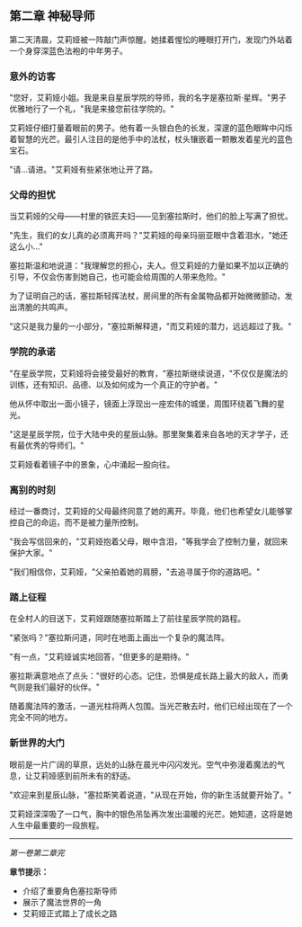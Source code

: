 ## 第二章 神秘导师

第二天清晨，艾莉娅被一阵敲门声惊醒。她揉着惺忪的睡眼打开门，发现门外站着一个身穿深蓝色法袍的中年男子。

### 意外的访客

"您好，艾莉娅小姐。我是来自星辰学院的导师，我的名字是塞拉斯·星辉。"男子优雅地行了一个礼，"我是来接您前往学院的。"

艾莉娅仔细打量着眼前的男子。他有着一头银白色的长发，深邃的蓝色眼眸中闪烁着智慧的光芒。最引人注目的是他手中的法杖，杖头镶嵌着一颗散发着星光的蓝色宝石。

"请...请进。"艾莉娅有些紧张地让开了路。

### 父母的担忧

当艾莉娅的父母——村里的铁匠夫妇——见到塞拉斯时，他们的脸上写满了担忧。

"先生，我们的女儿真的必须离开吗？"艾莉娅的母亲玛丽亚眼中含着泪水，"她还这么小..."

塞拉斯温和地说道："我理解您的担心，夫人。但艾莉娅的力量如果不加以正确的引导，不仅会伤害到她自己，也可能会给周围的人带来危险。"

为了证明自己的话，塞拉斯轻挥法杖，房间里的所有金属物品都开始微微颤动，发出清脆的共鸣声。

"这只是我力量的一小部分，"塞拉斯解释道，"而艾莉娅的潜力，远远超过了我。"

### 学院的承诺

"在星辰学院，艾莉娅将会接受最好的教育，"塞拉斯继续说道，"不仅仅是魔法的训练，还有知识、品德、以及如何成为一个真正的守护者。"

他从怀中取出一面小镜子，镜面上浮现出一座宏伟的城堡，周围环绕着飞舞的星光。

"这是星辰学院，位于大陆中央的星辰山脉。那里聚集着来自各地的天才学子，还有最优秀的导师们。"

艾莉娅看着镜子中的景象，心中涌起一股向往。

### 离别的时刻

经过一番商讨，艾莉娅的父母最终同意了她的离开。毕竟，他们也希望女儿能够掌控自己的命运，而不是被力量所控制。

"我会写信回来的，"艾莉娅抱着父母，眼中含泪，"等我学会了控制力量，就回来保护大家。"

"我们相信你，艾莉娅，"父亲拍着她的肩膀，"去追寻属于你的道路吧。"

### 踏上征程

在全村人的目送下，艾莉娅跟随塞拉斯踏上了前往星辰学院的路程。

"紧张吗？"塞拉斯问道，同时在地面上画出一个复杂的魔法阵。

"有一点，"艾莉娅诚实地回答，"但更多的是期待。"

塞拉斯满意地点了点头："很好的心态。记住，恐惧是成长路上最大的敌人，而勇气则是我们最好的伙伴。"

随着魔法阵的激活，一道光柱将两人包围。当光芒散去时，他们已经出现在了一个完全不同的地方。

### 新世界的大门

眼前是一片广阔的草原，远处的山脉在晨光中闪闪发光。空气中弥漫着魔法的气息，让艾莉娅感到前所未有的舒适。

"欢迎来到星辰山脉，"塞拉斯笑着说道，"从现在开始，你的新生活就要开始了。"

艾莉娅深深吸了一口气，胸中的银色吊坠再次发出温暖的光芒。她知道，这将是她人生中最重要的一段旅程。

---

*第一卷第二章完*

**章节提示：**
- 介绍了重要角色塞拉斯导师
- 展示了魔法世界的一角
- 艾莉娅正式踏上了成长之路
